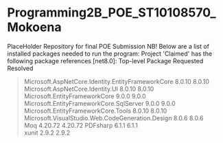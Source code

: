 # Programming2B_POE_ST10108570_Mokoena
 PlaceHolder Repository for final POE Submission
 NB!
 Below are a list of installed packages needed to run the program:
 Project 'Claimed' has the following package references
   [net8.0]: 
   Top-level Package                                        Requested   Resolved
   > Microsoft.AspNetCore.Identity.EntityFrameworkCore      8.0.10      8.0.10  
   > Microsoft.AspNetCore.Identity.UI                       8.0.10      8.0.10  
   > Microsoft.EntityFrameworkCore                          9.0.0       9.0.0   
   > Microsoft.EntityFrameworkCore.SqlServer                9.0.0       9.0.0   
   > Microsoft.EntityFrameworkCore.Tools                    8.0.10      8.0.10  
   > Microsoft.VisualStudio.Web.CodeGeneration.Design       8.0.6       8.0.6   
   > Moq                                                    4.20.72     4.20.72 
   > PDFsharp                                               6.1.1       6.1.1   
   > xunit                                                  2.9.2       2.9.2   
